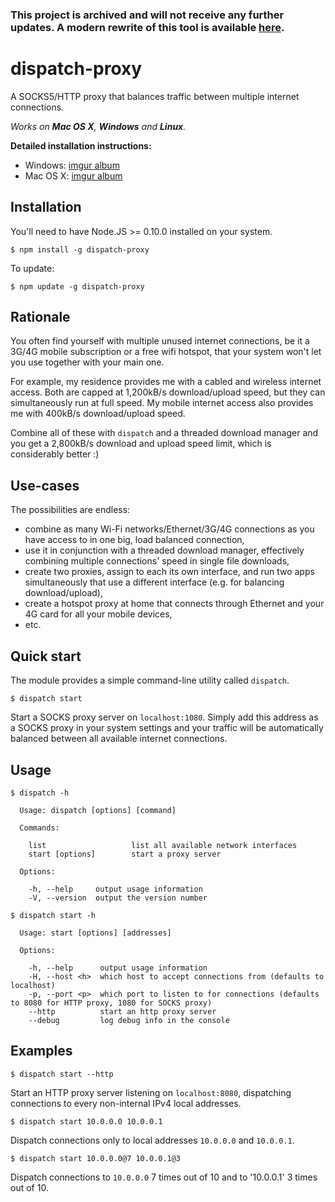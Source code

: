 ### This project is archived and will not receive any further updates. A modern rewrite of this tool is available [here](https://github.com/alexkirsz/dispatch).

# dispatch-proxy

A SOCKS5/HTTP proxy that balances traffic between multiple internet connections.

_Works on <b>Mac OS X</b>, <b>Windows</b> and <b>Linux</b>._

**Detailed installation instructions:**

- Windows: [imgur album](http://imgur.com/a/0snis)
- Mac OS X: [imgur album](http://imgur.com/a/TSD5F)

## Installation

You'll need to have Node.JS >= 0.10.0 installed on your system.

```
$ npm install -g dispatch-proxy
```

To update:

```
$ npm update -g dispatch-proxy
```

## Rationale

You often find yourself with multiple unused internet connections, be it a 3G/4G mobile subscription or a free wifi hotspot, that your system won't let you use together with your main one.

For example, my residence provides me with a cabled and wireless internet access. Both are capped at 1,200kB/s download/upload speed, but they can simultaneously run at full speed. My mobile internet access also provides me with 400kB/s download/upload speed.

Combine all of these with `dispatch` and a threaded download manager and you get a 2,800kB/s download and upload speed limit, which is considerably better :)

## Use-cases

The possibilities are endless:

- combine as many Wi-Fi networks/Ethernet/3G/4G connections as you have access to in one big, load balanced connection,
- use it in conjunction with a threaded download manager, effectively combining multiple connections' speed in single file downloads,
- create two proxies, assign to each its own interface, and run two apps simultaneously that use a different interface (e.g. for balancing download/upload),
- create a hotspot proxy at home that connects through Ethernet and your 4G card for all your mobile devices,
- etc.

## Quick start

The module provides a simple command-line utility called `dispatch`.

```
$ dispatch start
```

Start a SOCKS proxy server on `localhost:1080`. Simply add this address as a SOCKS proxy in your system settings and your traffic will be automatically balanced between all available internet connections.

## Usage

```
$ dispatch -h

  Usage: dispatch [options] [command]

  Commands:

    list                   list all available network interfaces
    start [options]        start a proxy server

  Options:

    -h, --help     output usage information
    -V, --version  output the version number
```

```
$ dispatch start -h

  Usage: start [options] [addresses]

  Options:

    -h, --help      output usage information
    -H, --host <h>  which host to accept connections from (defaults to localhost)
    -p, --port <p>  which port to listen to for connections (defaults to 8080 for HTTP proxy, 1080 for SOCKS proxy)
    --http          start an http proxy server
    --debug         log debug info in the console
```

## Examples

```
$ dispatch start --http
```

Start an HTTP proxy server listening on `localhost:8080`, dispatching connections to every non-internal IPv4 local addresses.

```
$ dispatch start 10.0.0.0 10.0.0.1
```

Dispatch connections only to local addresses `10.0.0.0` and `10.0.0.1`.

```
$ dispatch start 10.0.0.0@7 10.0.0.1@3
```

Dispatch connections to `10.0.0.0` 7 times out of 10 and to '10.0.0.1' 3 times out of 10.
